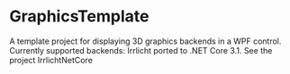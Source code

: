 # GraphicsTemplate
A template project for displaying 3D graphics backends in a WPF control. Currently supported backends: Irrlicht ported to .NET Core 3.1. See the project IrrlichtNetCore

